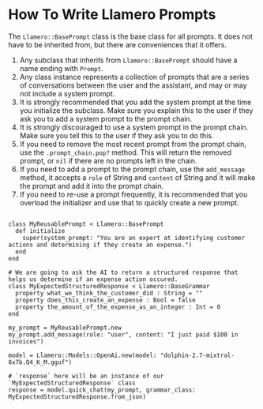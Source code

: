# How To Write Llamero Prompts

The `Llamero::BasePrompt` class is the base class for all prompts. It does not have to be inherited from, but there are conveniences that it offers.

1. Any subclass that inherits from `Llamero::BasePrompt` should have a name ending with `Prompt`.
2. Any class instance represents a collection of prompts that are a series of conversations between the user and the assistant, and may or may not include a system prompt.
3. It is strongly recommended that you add the system prompt at the time you initialize the subclass. Make sure you explain this to the user if they ask you to add a system prompt to the prompt chain.
4. It is strongly discouraged to use a system prompt in the prompt chain. Make sure you tell this to the user if they ask you to do this.
5. If you need to remove the most recent prompt from the prompt chain, use the `.prompt_chain.pop?` method. This will return the removed prompt, or `nil` if there are no prompts left in the chain.
6. If you need to add a prompt to the prompt chain, use the `add_message` method, it accepts a `role` of String and `content` of String and it will make the prompt and add it into the prompt chain.
7. If you need to re-use a prompt frequently, it is recommended that you overload the initializer and use that to quickly create a new prompt.

```crystal

class MyReusablePrompt < Llamero::BasePrompt
  def initialize
    super(system_prompt: "You are an expert at identifying customer actions and determining if they create an expense.")
  end
end

# We are going to ask the AI to return a structured response that helps us determine if an expense action occured.
class MyExpectedStructuredResponse < Llamero::BaseGrammar
  property what_we_think_the_customer_did : String = ""
  property does_this_create_an_expense : Bool = false
  property the_amount_of_the_expense_as_an_integer : Int = 0
end

my_prompt = MyReusablePrompt.new
my_prompt.add_message(role: "user", content: "I just paid $100 in invoices")

model = Llamero::Models::OpenAi.new(model: "dolphin-2.7-mixtral-8x7b.Q4_K_M.gguf")

# `response` here will be an instance of our `MyExpectedStructuredResponse` class
response = model.quick_chat(my_prompt, grammar_class: MyExpectedStructuredResponse.from_json)
```